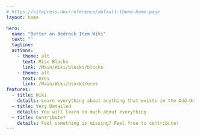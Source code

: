 ```yaml
---
# https://vitepress.dev/reference/default-theme-home-page
layout: home

hero:
  name: "Better on Bedrock Item Wiki"
  text: ""
  tagline: 
  actions:
    - theme: alt
      text: Misc Blocks
      link: /Main/Wiki/blocks/blocks
    - theme: alt
      text: Ores
      link: /Main/Wiki/blocks/ores
features:
  - title: Wiki
    details: Learn everything about anything that exists in the Add-On
  - title: Very Detailed
    details: You will learn so much about everything
  - title: Contribute?
    details: Feel something is missing? Feel free to contribute!
---
```


